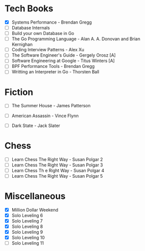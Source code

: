 # Tech Books
- [x] Systems Performance - Brendan Gregg
- [ ] Database Internals
- [ ] Build your own Database in Go
- [ ] The Go Programming Language - Alan A. A. Donovan and Brian Kernighan
- [ ] Coding Interview Patterns - Alex Xu
- [ ] The Software Engineer's Guide - Gergely Orosz [A]
- [ ] Software Engineering at Google - Titus Winters [A]
- [ ] BPF Performance Tools - Brendan Gregg
- [ ] Writting an Interpreter in Go - Thorsten Ball

# Fiction
- [ ] The Summer House - James Patterson
- [ ] American Assassin - Vince Flynn
- [ ] Dark State - Jack Slater


# Chess
- [ ] Learn Chess The Right Way - Susan Polgar 2
- [ ] Learn Chess The Right Way - Susan Polgar 3
- [ ] Learn Chess Th e Right Way - Susan Polgar 4
- [ ] Learn Chess The Right Way - Susan Polgar 5

# Miscellaneous

- [X] Million Dollar Weekend
- [X] Solo Leveling 6
- [X] Solo Leveling 7
- [X] Solo Leveling 8
- [X] Solo Leveling 9
- [X] Solo Leveling 10
- [ ] Solo Leveling 11